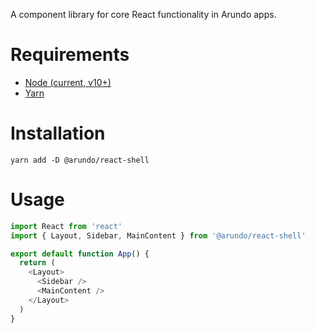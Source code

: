 A component library for core React functionality in Arundo apps.

# Requirements
- [Node (current, v10+)](https://nodejs.org/en/download/current/)
- [Yarn](https://yarnpkg.com/lang/en/docs/install/#mac-stable)

# Installation
```
yarn add -D @arundo/react-shell
```

# Usage
```js
import React from 'react'
import { Layout, Sidebar, MainContent } from '@arundo/react-shell'

export default function App() {
  return (
    <Layout>
      <Sidebar />
      <MainContent />
    </Layout>
  )
}
```
